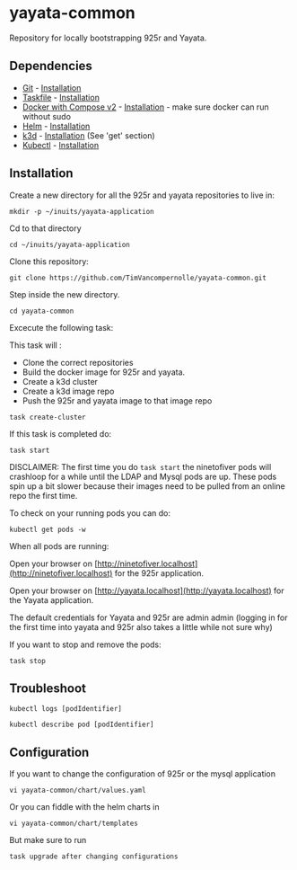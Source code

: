 # yayata-common

Repository for locally bootstrapping 925r and Yayata.

## Dependencies

- [Git](https://git-scm.com/) - [Installation](https://git-scm.com/download/linux)
- [Taskfile](https://taskfile.dev/) - [Installation](https://taskfile.dev/installation/#install-script)
- [Docker with Compose v2](https://docs.docker.com/compose/) - [Installation](https://docs.docker.com/compose/install/linux/) - make sure docker can run without sudo 
- [Helm](https://helm.sh/) - [Installation](https://helm.sh/docs/intro/install/)
- [k3d](https://k3d.io/v5.7.4/) - [Installation](https://github.com/k3d-io/k3d) (See 'get' section)
- [Kubectl](https://kubernetes.io/docs/reference/kubectl/) - [Installation](https://kubernetes.io/docs/tasks/tools/install-kubectl-linux/)

## Installation

Create a new directory for all the 925r and yayata repositories to live in:

```
mkdir -p ~/inuits/yayata-application
```

Cd to that directory

```
cd ~/inuits/yayata-application
```

Clone this repository:

```
git clone https://github.com/TimVancompernolle/yayata-common.git
```

Step inside the new directory.

```
cd yayata-common
```

Excecute the following task: 

This task will :
- Clone the correct repositories 
- Build the docker image for 925r and yayata. 
- Create a k3d cluster 
- Create a k3d image repo
- Push the 925r and yayata image to that image repo
```
task create-cluster
```

If this task is completed do: 
```
task start
```
DISCLAIMER: The first time you do ``` task start ``` the ninetofiver pods will crashloop for a while until the LDAP and Mysql pods are up. 
These pods spin up a bit slower because their images need to be pulled from an online repo the first time.

To check on your running pods you can do:
```
kubectl get pods -w
```
 When all pods are running: 
 
Open your browser on [http://ninetofiver.localhost](http://ninetofiver.localhost) for the 925r application.

Open your browser on [http://yayata.localhost](http://yayata.localhost) for the Yayata application.

The default credentials for Yayata and 925r are admin admin (logging in for the first time into yayata and 925r also takes a little while not sure why)

If you want to stop and remove the pods: 

```
task stop
```
## Troubleshoot

```
kubectl logs [podIdentifier]
```

```
kubectl describe pod [podIdentifier]
```

## Configuration

If you want to change the configuration of 925r or the mysql application

```
vi yayata-common/chart/values.yaml
```
Or you can fiddle with the helm charts in
```
vi yayata-common/chart/templates
```

But make sure to run

```
task upgrade after changing configurations
```